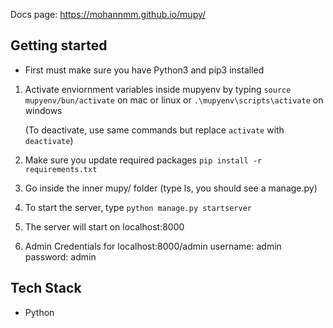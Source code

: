Docs page: https://mohannmm.github.io/mupy/


## Getting started

   - First must make sure you have Python3 and pip3 installed


1. Activate enviornment variables inside mupyenv by typing
    `source mupyenv/bun/activate` on mac or linux
    or
    `.\mupyenv\scripts\activate` on windows

    (To deactivate, use same commands but replace `activate` with `deactivate`)

2. Make sure you update required packages
    `pip install -r requirements.txt`


3. Go inside the inner mupy/ folder (type ls, you should see a manage.py)


4. To start the server, type `python manage.py startserver`


5. The server will start on localhost:8000


6. Admin Credentials for localhost:8000/admin
    username: admin
    password: admin


## Tech Stack

- Python
